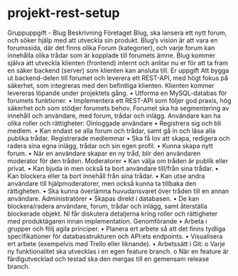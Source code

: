 # projekt-rest-setup
Gruppuppgift - Blug
Beskrivning
Företaget Blug, ska lansera ett nytt forum, och söker hjälp med att utveckla sin produkt. Blug’s vision är att vara en forumssida, där det finns olika Forum (kategorier), och varje forum kan innehålla olika trådar som är kopplade till forumets ämne. Blug kommer själva att utveckla klienten (frontend) internt och anlitar nu er för att ta fram en säker backend (server) som klienten kan ansluta till.
Er uppgift
Att bygga ut backend-delen till forumet och leverera ett REST-API, med högt fokus på säkerhet, som integreras med den befintliga klienten. Klienten kommer levereras löpande under projektets gång.
•	Utforma en MySQL-databas för forumets funktioner.
•	Implementera ett REST-API som följer god praxis, hög säkerhet och som stödjer forumets behov.
Forumet ska ha segmentering av innehåll och användare, med forum, trådar och inlägg. Användare kan ha olika roller och rättigheter:
Oinloggade användare
•	Registrera sig och bli medlem.
•	Kan endast se alla forum och trådar, samt gå in och läsa alla publika trådar.
Registrerade medlemmar
•	Ska få lov att skapa, redigera och radera sina egna inlägg, trådar och sin egen profil.
•	Kunna skapa nytt forum.
•	När en användare skapar en ny tråd, blir den användaren moderator för den tråden.
Moderatorer
•	Kan välja om tråden är publik eller privat.
•	Kan bjuda in men också ta bort användare till/från sina trådar.
•	Kan blockera eller ta bort innehåll från sina trådar.
•	Kan utse andra användare till hjälpmoderatorer, men också kunna ta tillbaka den rättigheten.
•	Ska kunna överlämna huvudansvaret över tråden till en annan användare.
Administratörer
•	Skapas direkt i databasen.
•	De kan blockera/radera användare, forum, trådar och inlägg, samt återställa blockerade objekt.
Ni får diskutera detaljerna kring roller och rättigheter med produktägaren innan implementation.
Genomförande
•	Arbeta i grupper och följ agila principer.
•	Planera ert arbete så att det finns tydliga specifikationer för databasstrukturen och API:ets endpoints.
•	Visualisera ert arbete (exempelvis med Trello eller liknande).
•	Arbetssätt i Git:
o	Varje ny funktionalitet ska utvecklas i en egen feature branch.
o	När en feature är färdigutvecklad och testad ska den mergas till en gemensam release branch.

